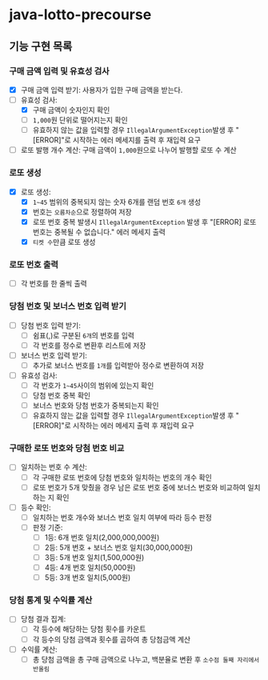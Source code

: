 # java-lotto-precourse

## 기능 구현 목록

### 구매 금액 입력 및 유효성 검사
- [x] 구매 금액 입력 받기: 사용자가 입한 구매 금액을 받는다.
- [ ] 유효성 검사:
   - [x] 구매 금액이 숫자인지 확인
   - [ ] `1,000`원 단위로 떨어지는지 확인
   - [ ] 유효하지 않는 값을 입력할 경우 `IllegalArgumentException`발생 후 "[ERROR]"로 시작하는 에러 메세지를 출력 후 재입력 요구
- [ ] 로또 발행 개수 계산: 구매 금액이 `1,000`원으로 나누어 발행할 로또 수 계산

### 로또 생성
- [x] 로또 생성:
   - [x] `1~45` 범위의 중복되지 않는 숫자 6개를 랜덤 번호 `6개` 생성
   - [x] 번호는 `오름차순`으로 정렬하여 저장
   - [x] 로또 번호 중복 발생시 `IllegalArgumentException` 발생 후 "[ERROR] 로또 번호는 중복될 수 없습니다." 에러 메세지 출력
   - [x] `티켓 수`만큼 로또 생성

### 로또 번호 출력
- [ ] 각 번호를 한 줄씩 출력

### 당첨 번호 및 보너스 번호 입력 받기
- [ ] 당첨 번호 입력 받기:
   - [ ] 쉼표(,)로 구분된 `6개`의 번호를 입력
   - [ ] 각 번호를 정수로 변환후 리스트에 저장
- [ ] 보너스 번호 입력 받기:
   - [ ] 추가로 보너스 번호를 `1개`를 입력받아 정수로 변환하여 저장
- [ ] 유효성 검사:
   - [ ] 각 번호가 `1~45`사이의 범위에 있는지 확인
   - [ ] 당첨 번호 중복 확인
   - [ ] 보너스 번호와 당첨 번호가 중복되는지 확인
   - [ ] 유효하지 않는 값을 입력할 경우 `IllegalArgumentException`발생 후 "[ERROR]"로 시작하는 에러 메세지 출력 후 재입력 요구

### 구매한 로또 번호와 당첨 번호 비교
- [ ] 일치하는 번호 수 계산:
   - [ ] 각 구매한 로또 번호에 당첨 번호와 일치하는 번호의 개수 확인
   - [ ] 로또 번호가 5개 맞췄을 경우 남은 로또 번호 중에 보너스 번호와 비교하여 일치하는 지 확인
- [ ] 등수 확인:
   - [ ] 일치하는 번호 개수와 보너스 번호 일치 여부에 따라 등수 판정
   - [ ] 판정 기준:
      - [ ] 1등: 6개 번호 일치(2,000,000,000원)
      - [ ] 2등: 5개 번호 + 보너스 번호 일치(30,000,000원)
      - [ ] 3등: 5개 번호 일치(1,500,000원)
      - [ ] 4등: 4개 번호 일치(50,000원)
      - [ ] 5등: 3개 번호 일치(5,000원)

### 당첨 통계 및 수익률 계산
- [ ] 당첨 결과 집계:
   - [ ] 각 등수에 해당하는 당첨 횟수를 카운트
   - [ ] 각 등수의 당첨 금액과 횟수를 곱하여 총 당첨금액 계산
- [ ] 수익률 계산:
   - [ ] 총 당첨 금액을 총 구매 금액으로 나누고, 백분율로 변환 후 `소수점 둘째 자리에서 반올림`